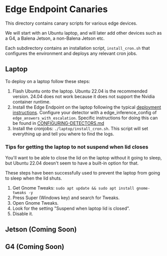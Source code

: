 # Edge Endpoint Canaries

This directory contains canary scripts for various edge devices. 

We will start with an Ubuntu laptop, and will later add other devices such as a G4, a Balena Jetson, a non-Balena Jetson etc.

Each subdirectory contains an installation script, `install_cron.sh` that configures the environment and deploys any relevant cron jobs.

## Laptop

To deploy on a laptop follow these steps:
1. Flash Ubuntu onto the laptop. Ubuntu 22.04 is the recommended version. 24.04 does not work because it does not support the Nvidia container runtime.
1. Install the Edge Endpoint on the laptop following the typical [deployment instructions](/deploy/README.md). Configure your detector with a edge_inference_config of `edge_answers_with_escalation`. Specific instructions for doing this can be found in [CONFIGURING-DETECTORS.md](/CONFIGURING-DETECTORS.md)
1. Install the cronjobs: `./laptop/install_cron.sh`. This script will set everything up and tell you where to find the logs. 

### Tips for getting the laptop to not suspend when lid closes
You'll want to be able to close the lid on the laptop without it going to sleep, but Ubuntu 22.04 doesn't seem to have a built-in option for that. 

These steps have been successfully used to prevent the laptop from going to sleep when the lid shuts.
1. Get Gnome Tweaks: `sudo apt update && sudo apt install gnome-tweaks -y`
1. Press Super (Windows key) and search for Tweaks.
1. Open Gnome Tweaks.
1. Look for the setting "Suspend when laptop lid is closed".
1. Disable it.

## Jetson (Coming Soon)

## G4 (Coming Soon)